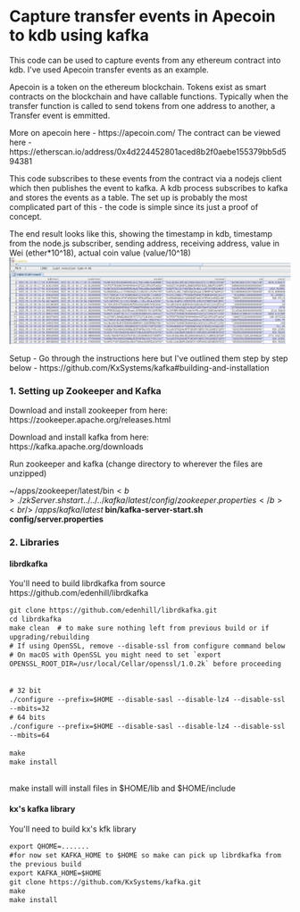 <h1>Capture transfer events in Apecoin to kdb using kafka</h1>

This code can be used to capture events from any ethereum contract into kdb. I've used Apecoin transfer events as an example.
<p>
Apecoin is a token on the ethereum blockchain. Tokens exist as smart contracts on the blockchain and have callable functions. Typically when the transfer function is called to send tokens from one address to another, a Transfer event is emmitted. 
</p>
<p>
More on apecoin here - https://apecoin.com/
The contract can be viewed here -
https://etherscan.io/address/0x4d224452801aced8b2f0aebe155379bb5d594381
</p>
<p>
This code subscribes to these events from the contract via a nodejs client which then publishes the event to kafka. A kdb process subscribes to kafka and stores the events as a table. The set up is probably the most complicated part of this - the code is simple since its just a proof of concept.
</p>
<p>
The end result looks like this, showing the timestamp in kdb, timestamp from the node.js subscriber, sending address, receiving address, value in Wei (ether*10^18), actual coin value (value/10^18)
<br/>
<img src="./transfer_table.png"/>
</p>
<p>
Setup - Go through the instructions here but I've outlined them step by step below -
https://github.com/KxSystems/kafka#building-and-installation
</p>
<h3>1. Setting up Zookeeper and Kafka</h3>

<p>
Download and install zookeeper from here:<br/>
https://zookeeper.apache.org/releases.html
</p>
<p>
Download and install kafka from here:<br/>
https://kafka.apache.org/downloads
</p>
<p>
Run zookeeper and kafka (change directory to wherever the files are unzipped)<br/>

~/apps/zookeeper/latest/bin$<b> ./zkServer.sh start ../../../kafka/latest/config/zookeeper.properties</b><br/>
~/apps/kafka/latest$<b> bin/kafka-server-start.sh config/server.properties</b><br/>
</p>


<h3>2. Libraries</h3>
<h4>librdkafka</h4>
<p>
You'll need to build librdkafka from source<br/>
https://github.com/edenhill/librdkafka<br/>

```
git clone https://github.com/edenhill/librdkafka.git
cd librdkafka
make clean  # to make sure nothing left from previous build or if upgrading/rebuilding
# If using OpenSSL, remove --disable-ssl from configure command below
# On macOS with OpenSSL you might need to set `export OPENSSL_ROOT_DIR=/usr/local/Cellar/openssl/1.0.2k` before proceeding


# 32 bit
./configure --prefix=$HOME --disable-sasl --disable-lz4 --disable-ssl --mbits=32
# 64 bits
./configure --prefix=$HOME --disable-sasl --disable-lz4 --disable-ssl --mbits=64

make
make install
```

<br/>
make install will install files in $HOME/lib and $HOME/include<br/>
</p>
<h4>kx's kafka library</h4>
<p>

You'll need to build kx's kfk library<br/>

```
export QHOME=.......
#for now set KAFKA_HOME to $HOME so make can pick up librdkafka from the previous build
export KAFKA_HOME=$HOME
git clone https://github.com/KxSystems/kafka.git
make
make install
```

<br/>
</p>










